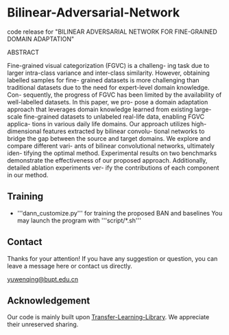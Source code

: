 # Bilinear-Adversarial-Network

code release for "BILINEAR ADVERSARIAL NETWORK FOR FINE-GRAINED DOMAIN ADAPTATION"

ABSTRACT

Fine-grained visual categorization (FGVC) is a challeng- ing task due to larger intra-class variance and inter-class similarity. However, obtaining labelled samples for fine- grained datasets is more challenging than traditional datasets due to the need for expert-level domain knowledge. Con- sequently, the progress of FGVC has been limited by the availability of well-labelled datasets. In this paper, we pro- pose a domain adaptation approach that leverages domain knowledge learned from existing large-scale fine-grained datasets to unlabeled real-life data, enabling FGVC applica- tions in various daily life domains. Our approach utilizes high-dimensional features extracted by bilinear convolu- tional networks to bridge the gap between the source and target domains. We explore and compare different vari- ants of bilinear convolutional networks, ultimately iden- tifying the optimal method. Experimental results on two benchmarks demonstrate the effectiveness of our proposed approach. Additionally, detailed ablation experiments ver- ify the contributions of each component in our method.

## Training
* '''dann_customize.py''' for training the proposed BAN and baselines
You may launch the program with '''script/*.sh'''

## Contact
Thanks for your attention! If you have any suggestion or question, you can leave a message here or contact us directly.

yuwenqing@bupt.edu.cn

## Acknowledgement
Our code is mainly built upon [Transfer-Learning-Library](https://github.com/thuml/Transfer-Learning-Library). We appreciate their unreserved sharing.

